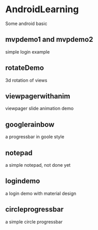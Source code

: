 # AndroidLearning
Some android basic

## mvpdemo1 and mvpdemo2
simple login example

## rotateDemo
3d rotation of views

## viewpagerwithanim
viewpager slide animation demo

## googlerainbow
a progressbar in goole style

## notepad
a simple notepad, not done yet

## logindemo
a login demo with material design

## circleprogressbar
a simple circle progressbar
